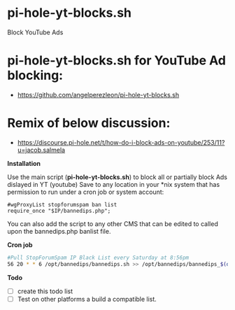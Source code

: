 # pi-hole-yt-blocks.sh
Block YouTube Ads

# pi-hole-yt-blocks.sh for YouTube Ad blocking:
- https://github.com/angelperezleon/pi-hole-yt-blocks.sh
# Remix of below discussion:
- https://discourse.pi-hole.net/t/how-do-i-block-ads-on-youtube/253/11?u=jacob.salmela
 
 **Installation**

 Use the main script (**pi-hole-yt-blocks.sh**) to block all or partially block Ads dislayed in YT (youtube)
 Save to any location in your *nix system that has permission to run under a cron job or system account:
 ```cd "/opt/scripts/bash"
 #wgProxyList stopforumspam ban list
 require_once "$IP/bannedips.php";
```
You can also add the script to any other CMS that can be edited to called upon the bannedips.php banlist file.

**Cron job**
 ```bash
#Pull StopForumSpam IP Black List every Saturday at 8:56pm
56 20 * * 6 /opt/bannedips/bannedips.sh >> /opt/bannedips/bannedips_$(date +\%d\%b\%Y-\%H\%M\%S).log 2>&1
```
**Todo**
- [ ] create this todo list
- [ ] Test on other platforms a build a compatible list.
